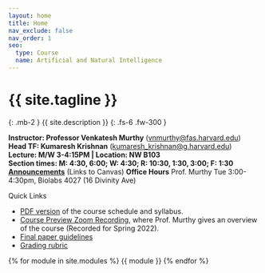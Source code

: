 ```yaml
---
layout: home
title: Home
nav_exclude: false
nav_order: 1
seo:
  type: Course
  name: Artificial and Natural Intelligence
---
```


# {{ site.tagline }}
{: .mb-2 }
{{ site.description }}
{: .fs-6 .fw-300 }

**Instructor: Professor Venkatesh Murthy**  ([vnmurthy@fas.harvard.edu](mailto:vnmurthy@fas.harvard.edu)) \
**Head TF: Kumaresh Krishnan**  ([kumaresh_krishnan@g.harvard.edu](mailto:kumaresh_krishnan@g.harvard.edu)) \
**Lecture: M/W 3-4:15PM | Location: NW B103**\
**Section times: M: 4:30, 6:00; W: 4:30; R: 10:30, 1:30, 3:00; F: 1:30**\
[**Announcements**](https://canvas.harvard.edu/courses/129605/announcements) (Links to Canvas)
**Office Hours** Prof. Murthy Tue 3:00-4:30pm, Biolabs 4027 (16 Divinity Ave)

Quick Links
* [PDF version](https://canvas.harvard.edu/files/19232513/download?download_frd=1) of the course schedule and syllabus.
* [Course Preview Zoom Recording](https://harvard.hosted.panopto.com/Panopto/Pages/Viewer.aspx?id=ea20130f-9f05-40ee-835b-ae1d0145500a), where Prof. Murthy gives an overview of the course (Recorded for Spring 2022).
* [Final paper guidelines](https://canvas.harvard.edu/files/18788275/download?download_frd=1)
* [Grading rubric](https://canvas.harvard.edu/files/18788276/download?download_frd=1)

{% for module in site.modules %}
{{ module }}
{% endfor %}
